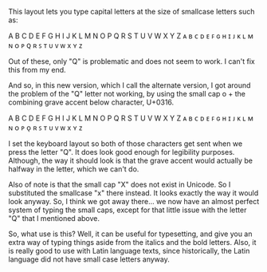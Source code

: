 This layout lets you type capital letters at the size of smallcase letters such as:

A B C D E F G H I J K L M N O P Q R S T U V W X Y Z
ᴀ ʙ ᴄ ᴅ ᴇ ꜰ ɢ ʜ ɪ ᴊ ᴋ ʟ ᴍ ɴ ᴏ ᴘ ꞯ ʀ ꜱ ᴛ ᴜ ᴠ ᴡ x ʏ ᴢ

Out of these, only "Q" is problematic and does not seem to work.
I can't fix this from my end.

And so, in this new version, which I call the alternate version,
I got around the problem of the "Q" letter not working, by using the small cap o + the combining grave accent below
character, U+0316.

A B C D E F G H I J K L M N O P Q R S T U V W X Y Z
ᴀ ʙ ᴄ ᴅ ᴇ ꜰ ɢ ʜ ɪ ᴊ ᴋ ʟ ᴍ ɴ ᴏ ᴘ ᴏ̖ ʀ ꜱ ᴛ ᴜ ᴠ ᴡ x ʏ ᴢ

I set the keyboard layout so both of those characters get sent when we press the letter "Q".
It does look good enough for legibility purposes. Although, the way it should look is that the grave accent would actually be halfway in the letter, which we can't do.

Also of note is that the small cap "X" does not exist in Unicode. So I substituted the smallcase "x" there instead. It looks exactly the way it would look anyway. So, I think we got away there... we now have an almost perfect system of typing the small caps, except for that little issue with the letter "Q" that I mentioned above.

So, what use is this? Well, it can be useful for typesetting, and give you an extra way of typing things aside from the italics and the bold letters. Also, it is really good to use with Latin language texts, since historically, the Latin language did not have small case letters anyway.
